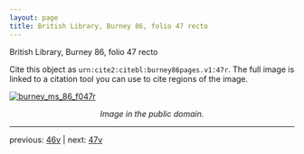 ```yaml
---
layout: page
title: British Library, Burney 86, folio 47 recto
---
```


British Library, Burney 86, folio 47 recto

Cite this object as `urn:cite2:citebl:burney86pages.v1:47r`.  The full image is linked to a citation tool you can use to cite regions of the image.

[![burney_ms_86_f047r](http://www.homermultitext.org/iipsrv?IIIF=/project/homer/pyramidal/deepzoom/citebl/burney86imgs/v1/burney_ms_86_f047r.tif/full/800,/0/default.jpg)](http://www.homermultitext.org/ict2/?urn=urn:cite2:citebl:burney86imgs.v1:burney_ms_86_f047r) 

<p style="text-align: center; font-style: italic;">Image in the public domain.</p>

---

previous: [46v](../46v/) | next: [47v](../47v/)